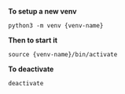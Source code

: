 **To setup a new venv**
```
python3 -m venv {venv-name}
```
**Then to start it**
```
source {venv-name}/bin/activate
```
**To deactivate**
```
deactivate
```
